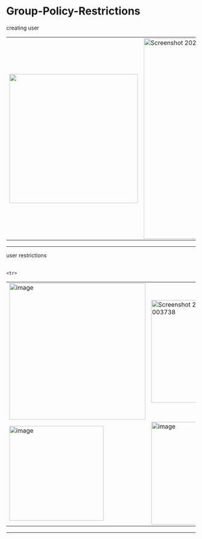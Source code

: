 # Group-Policy-Restrictions
creating user
<table>
    <tr>
        <td> <img width="342 alt="Screenshot 2025-10-09 215929" src="https://github.com/user-attachments/assets/bfb7c023-be7b-40ca-a755-046ca8671634" /></td>
        <td>   <img width="532" alt="Screenshot 2025-10-09 235757" src="https://github.com/user-attachments/assets/443e9acb-cd6a-4682-8589-3e565380b893" /></td>
        <td> <img width="458" alt="image" src="https://github.com/user-attachments/assets/b2db6564-abc6-436d-9a18-40eb1cad211d" /></td>
        <td>  </td>
    <tr>
<table>



----
user restrictions 
<table>
    <tr>
        <td><img width="362" alt="image" src="https://github.com/user-attachments/assets/89464fd9-4747-4782-aa18-b671634c46e6" /></td>
        <td><img width="272" alt="Screenshot 2025-10-10 003738" src="https://github.com/user-attachments/assets/68210f94-614e-4fbd-93db-accd545291ac" /> </td>
        <td> <img width="245" alt="image" src="https://github.com/user-attachments/assets/2f5f4cdf-7048-4fd3-90b4-992e41ea8bbe" /> </td>
    </tr>
    <tr>
        <td> <img width="251" alt="image" src="https://github.com/user-attachments/assets/44296e2d-1097-4543-8fdc-a3a638c246ca" /> </td>
        <td> <img width="272" alt="image" src="https://github.com/user-attachments/assets/cf505ddb-afb4-42e8-ba7b-1c938ab3b03b" /> </td>
    
    <tr>
<table>

----

